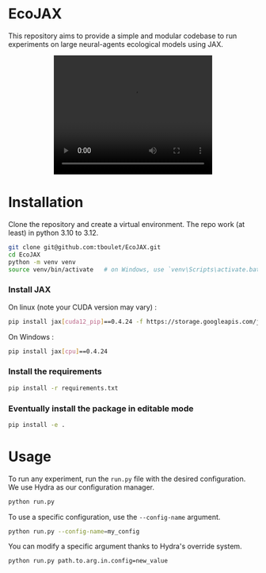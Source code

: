 # EcoJAX
This repository aims to provide a simple and modular codebase to run experiments on large neural-agents ecological models using JAX.

<p align="center">
    <video width="320" height="240" controls>
    <source src="assets/video_example.mp4" type="video/mp4">
    Your browser does not support the video tag.
    </video>
</p>

# Installation

Clone the repository and create a virtual environment.
The repo work (at least) in python 3.10 to 3.12.

```bash
git clone git@github.com:tboulet/EcoJAX.git
cd EcoJAX
python -m venv venv
source venv/bin/activate   # on Windows, use `venv\Scripts\activate.bat`
```

### Install JAX

On linux (note your CUDA version may vary) :
```bash
pip install jax[cuda12_pip]==0.4.24 -f https://storage.googleapis.com/jax-releases/jax_cuda_releases.html
```

On Windows :
```bash
pip install jax[cpu]==0.4.24
```

### Install the requirements

```bash
pip install -r requirements.txt
```

### Eventually install the package in editable mode

```bash
pip install -e .
```


# Usage

To run any experiment, run the ``run.py`` file with the desired configuration. We use Hydra as our configuration manager.

```bash
python run.py
```

To use a specific configuration, use the ``--config-name`` argument.

```bash
python run.py --config-name=my_config
```
 
You can modify a specific argument thanks to Hydra's override system.

```bash
python run.py path.to.arg.in.config=new_value
```

